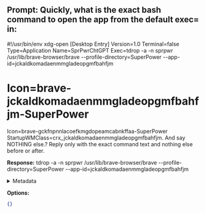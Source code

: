 **Prompt:**
Quickly, what is the exact bash command to open the app from the default exec= in:
------------------------------------------------
 #!/usr/bin/env xdg-open
[Desktop Entry]
Version=1.0
Terminal=false
Type=Application
Name=SprPwrChtGPT
Exec=tdrop -a -n sprpwr /usr/lib/brave-browser/brave --profile-directory=SuperPower --app-id=jckaldkomadaenmmgladeopgmfbahfjm
# Icon=brave-jckaldkomadaenmmgladeopgmfbahfjm-SuperPower
Icon=brave-gckfnpnnlacoefkmgdopeamcabnkffaa-SuperPower
StartupWMClass=crx_jckaldkomadaenmmgladeopgmfbahfjm. And say NOTHING else.?
Reply only with the exact command text and nothing else before or after.

**Response:**
tdrop -a -n sprpwr /usr/lib/brave-browser/brave --profile-directory=SuperPower --app-id=jckaldkomadaenmmgladeopgmfbahfjm

<details><summary>Metadata</summary>

- Duration: 2170 ms
- Datetime: 2023-07-20T16:28:51.356703
- Model: gpt-3.5-turbo-0613

</details>

**Options:**
```json
{}
```

